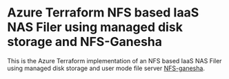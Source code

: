 # Azure Terraform NFS based IaaS NAS Filer using managed disk storage and NFS-Ganesha

This is the Azure Terraform implementation of an NFS based IaaS NAS Filer using managed disk storage and user mode file server [NFS-ganesha](https://github.com/nfs-ganesha/nfs-ganesha).

